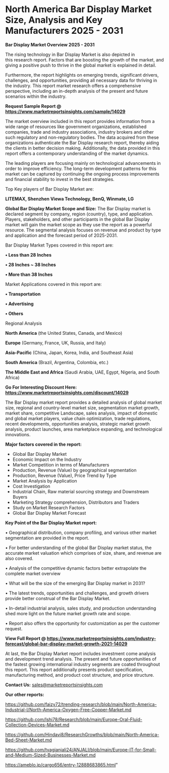  # North America Bar Display Market Size, Analysis and Key Manufacturers 2025 - 2031

<Strong> Bar Display Market Overview 2025 - 2031</strong>

The rising technology in Bar Display Market is also depicted in this research report. Factors that are boosting the growth of the market, and giving a positive push to thrive in the global market is explained in detail.

Furthermore, the report highlights on emerging trends, significant drivers, challenges, and opportunities, providing all necessary data for thriving in the industry. This report market research offers a comprehensive perspective, including an in-depth analysis of the present and future scenarios within the industry.

<strong>Request Sample Report @ <a href=https://www.marketreportsinsights.com/sample/14029>https://www.marketreportsinsights.com/sample/14029</a></strong>

The market overview included in this report provides information from a wide range of resources like government organizations, established companies, trade and industry associations, industry brokers and other such regulatory and non-regulatory bodies. The data acquired from these organizations authenticate the Bar Display research report, thereby aiding the clients in better decision making. Additionally, the data provided in this report offers a contemporary understanding of the market dynamics.

The leading players are focusing mainly on technological advancements in order to improve efficiency. The long-term development patterns for this market can be captured by continuing the ongoing process improvements and financial stability to invest in the best strategies.

Top Key players of Bar Display Market are:

<strong>LITEMAX, Shenzhen Viewa Technology, BenQ, Winmate, LG</strong>

<strong><b>Global Bar Display Market Scope and Size:</b></strong>
The Bar Display market is declared segment by company, region (country), type, and application. Players, stakeholders, and other participants in the global Bar Display market will gain the market scope as they use the report as a powerful resource. The segmental analysis focuses on revenue and product by type and application and the forecast period of 2025-2031.

Bar Display Market Types covered in this report are:

<strong>• Less than 28 Inches

• 28 Inches ~ 38 Inches

• More than 38 Inches</strong>

Market Applications covered in this report are:

<strong>• Transportation

• Advertising

• Others</strong> 

Regional Analysis

<strong>North America</strong> (the United States, Canada, and Mexico)

<strong>Europe</strong> (Germany, France, UK, Russia, and Italy)

<strong>Asia-Pacific</strong> (China, Japan, Korea, India, and Southeast Asia)

<strong>South America</strong> (Brazil, Argentina, Colombia, etc.)

<strong>The Middle East and Africa</strong> (Saudi Arabia, UAE, Egypt, Nigeria, and South Africa)

<strong>Go For Interesting Discount Here: <a href=https://www.marketreportsinsights.com/discount/14029>https://www.marketreportsinsights.com/discount/14029</a></strong>

The Bar Display market report provides a detailed analysis of global market size, regional and country-level market size, segmentation market growth, market share, competitive Landscape, sales analysis, impact of domestic and global market players, value chain optimization, trade regulations, recent developments, opportunities analysis, strategic market growth analysis, product launches, area marketplace expanding, and technological innovations.

<strong><b>Major factors covered in the report:</b></strong>
<ul>
  <li>Global Bar Display Market </li>
  <li>Economic Impact on the Industry</li>
  <li>Market Competition in terms of Manufacturers</li>
  <li>Production, Revenue (Value) by geographical segmentation</li>
  <li>Production, Revenue (Value), Price Trend by Type</li>
  <li>Market Analysis by Application</li>
  <li>Cost Investigation</li>
  <li>Industrial Chain, Raw material sourcing strategy and Downstream Buyers</li>
  <li>Marketing Strategy comprehension, Distributors and Traders</li>
  <li>Study on Market Research Factors</li>
  <li>Global Bar Display Market Forecast</li>
</ul>

<strong><b>Key Point of the Bar Display Market report:</b></strong>

• Geographical distribution, company profiling, and various other market segmentation are provided in the report.

• For better understanding of the global Bar Display market status, the accurate market valuation which comprises of size, share, and revenue are also covered.

• Analysis of the competitive dynamic factors better extrapolate the complete market overview

• What will be the size of the emerging Bar Display market in 2031?

• The latest trends, opportunities and challenges, and growth drivers provide better construal of the Bar Display Market.

• In-detail industrial analysis, sales study, and production understanding shed more light on the future market growth rate and scope.

• Report also offers the opportunity for customization as per the customer request.

<strong><b>View Full Report @ <a href=https://www.marketreportsinsights.com/industry-forecast/global-bar-display-market-growth-2021-14029>https://www.marketreportsinsights.com/industry-forecast/global-bar-display-market-growth-2021-14029</a></b></strong>


At last, the Bar Display Market report includes investment come analysis and development trend analysis. The present and future opportunities of the fastest growing international industry segments are coated throughout this report. This report additionally presents product specification, manufacturing method, and product cost structure, and price structure.

<strong>Contact Us:</strong>
sales@marketreportsinsights.com

<strong>Our other reports:</strong>

<a href=https://github.com/faizy72/trending-research/blob/main/North-America-Industrial-I/North-America-Oxygen-Free-Copper-Market.md>https://github.com/faizy72/trending-research/blob/main/North-America-Industrial-I/North-America-Oxygen-Free-Copper-Market.md</a>

<a href=https://github.com/Ishi78/Research/blob/main/Europe-Oral-Fluid-Collection-Devices-Market.md>https://github.com/Ishi78/Research/blob/main/Europe-Oral-Fluid-Collection-Devices-Market.md</a>

<a href=https://github.com/Hindavi8/ResearchGrowths/blob/main/North-America-Bed-Sheet-Market.md>https://github.com/Hindavi8/ResearchGrowths/blob/main/North-America-Bed-Sheet-Market.md</a>

<a href=https://github.com/tyagianjali24/ANJALI/blob/main/Europe-IT-for-Small-and-Medium-Sized-Businesses-Market.md>https://github.com/tyagianjali24/ANJALI/blob/main/Europe-IT-for-Small-and-Medium-Sized-Businesses-Market.md</a>

<a href=https://ameblo.jp/cargo656/entry-12888683865.html>https://ameblo.jp/cargo656/entry-12888683865.html</a>"
